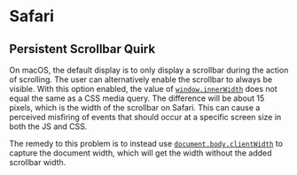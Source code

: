 # Safari

## Persistent Scrollbar Quirk

On macOS, the default display is to only display a scrollbar during the action of scrolling. The user can alternatively enable the scrollbar to always be visible. With this option enabled, the value of [`window.innerWidth`](https://developer.mozilla.org/en-US/docs/Web/API/Window/innerWidth) does not equal the same as a CSS media query. The difference will be about 15 pixels, which is the width of the scrollbar on Safari. This can cause a perceived misfiring of events that should occur at a specific screen size in both the JS and CSS.

The remedy to this problem is to instead use [`document.body.clientWidth`](https://developer.mozilla.org/en-US/docs/Web/API/Element/clientWidth) to capture the document width, which will get the width without the added scrollbar width.
